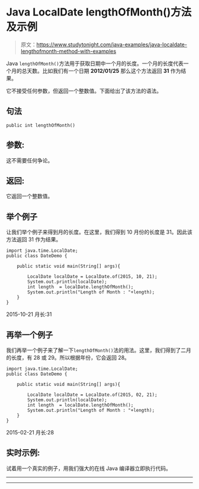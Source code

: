# Java LocalDate lengthOfMonth()方法及示例

> 原文：<https://www.studytonight.com/java-examples/java-localdate-lengthofmonth-method-with-examples>

Java `lengthOfMonth()`方法用于获取日期中一个月的长度。一个月的长度代表一个月的总天数。比如我们有一个日期 **2012/01/25** 那么这个方法返回 **31** 作为结果。

它不接受任何参数，但返回一个整数值。下面给出了该方法的语法。

## 句法

```
public int lengthOfMonth()
```

## 参数:

这不需要任何争论。

## 返回:

它返回一个整数值。

## 举个例子

让我们举个例子来得到月的长度。在这里，我们得到 10 月份的长度是 31。因此该方法返回 31 作为结果。

```
import java.time.LocalDate; 
public class DateDemo {

	public static void main(String[] args){  

		LocalDate localDate = LocalDate.of(2015, 10, 21);
		System.out.println(localDate);
		int length  = localDate.lengthOfMonth();
		System.out.println("Length of Month : "+length);
	}
}
```

2015-10-21
月长:31

## 再举一个例子

我们再举一个例子来了解一下`lengthOfMonth()`法的用法。这里，我们得到了二月的长度，有 28 或 29。所以根据年份，它会返回 28。

```
import java.time.LocalDate; 
public class DateDemo {

	public static void main(String[] args){  

		LocalDate localDate = LocalDate.of(2015, 02, 21);
		System.out.println(localDate);
		int length  = localDate.lengthOfMonth();
		System.out.println("Length of Month : "+length);
	}
}
```

2015-02-21
月长:28

## 实时示例:

试着用一个真实的例子，用我们强大的在线 Java 编译器立即执行代码。

* * *

* * *